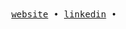 <div align='center'>
  <samp>
    <a href="https://jack.willa.rs/" target="_blank">website</a> •
    <a href="https://www.linkedin.com/in/jparw/" target="_blank">linkedin</a> •
  </samp>
</div>
